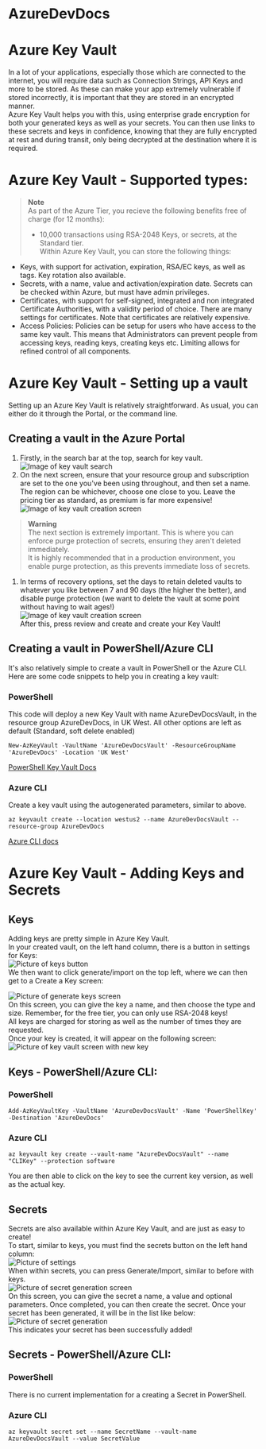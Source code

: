 # AzureDevDocs
# Azure Key Vault
In a lot of your applications, especially those which are connected to the internet, you will require data such as Connection Strings, API Keys and more to be stored. As these can make your app extremely vulnerable if stored incorrectly, it is important that they are stored in an encrypted manner.  
Azure Key Vault helps you with this, using enterprise grade encryption for both your generated keys as well as your secrets. You can then use links to these secrets and keys in confidence, knowing that they are fully encrypted at rest and during transit, only being decrypted at the destination where it is required.  
# Azure Key Vault - Supported types:
> **Note**  
> As part of the Azure Tier, you recieve the following benefits free of charge (for 12 months):  
> - 10,000 transactions using RSA-2048 Keys, or secrets, at the Standard tier.  
Within Azure Key Vault, you can store the following things:  
- Keys, with support for activation, expiration, RSA/EC keys, as well as tags. Key rotation also available.  
- Secrets, with a name, value and activation/expiration date. Secrets can be checked within Azure, but must have admin privileges.  
- Certificates, with support for self-signed, integrated and non integrated Certificate Authorities, with a validity period of choice. There are many settings for certificates. Note that certificates are relatively expensive.
- Access Policies: Policies can be setup for users who have access to the same key vault. This means that Administrators can prevent people from accessing keys, reading keys, creating keys etc. Limiting allows for refined control of all components.  
# Azure Key Vault - Setting up a vault
Setting up an Azure Key Vault is relatively straightforward. As usual, you can either do it through the Portal, or the command line.  
## Creating a vault in the Azure Portal
1. Firstly, in the search bar at the top, search for key vault.  
![Image of key vault search](images/step1.png)  
2. On the next screen, ensure that your resource group and subscription are set to the one you've been using throughout, and then set a name. The region can be whichever, choose one close to you. Leave the pricing tier as standard, as premium is far more expensive!  
![Image of key vault creation screen](images/step2.png)  
> **Warning**  
> The next section is extremely important. This is where you can enforce purge protection of secrets, ensuring they aren't deleted immediately.  
> It is highly recommended that in a production environment, you enable purge protection, as this prevents immediate loss of secrets.  
1. In terms of recovery options, set the days to retain deleted vaults to whatever you like between 7 and 90 days (the higher the better), and disable purge protection (we want to delete the vault at some point without having to wait ages!)  
![Image of key vault creation screen](images/step3.png)  
After this, press review and create and create your Key Vault!  
## Creating a vault in PowerShell/Azure CLI
It's also relatively simple to create a vault in PowerShell or the Azure CLI. Here are some code snippets to help you in creating a key vault:  
### PowerShell
This code will deploy a new Key Vault with name AzureDevDocsVault, in the resource group AzureDevDocs, in UK West. All other options are left as default (Standard, soft delete enabled)
```Shell
New-AzKeyVault -VaultName 'AzureDevDocsVault' -ResourceGroupName 'AzureDevDocs' -Location 'UK West'
```  
[PowerShell Key Vault Docs](https://docs.microsoft.com/en-us/powershell/module/az.keyvault/?view=azps-8.1.0#key-vault)
### Azure CLI
Create a key vault using the autogenerated parameters, similar to above.
```Shell
az keyvault create --location westus2 --name AzureDevDocsVault --resource-group AzureDevDocs
```
[Azure CLI docs](https://docs.microsoft.com/en-us/cli/azure/keyvault?view=azure-cli-latest)  

# Azure Key Vault - Adding Keys and Secrets
## Keys
Adding keys are pretty simple in Azure Key Vault.  
In your created vault, on the left hand column, there is a button in settings for Keys:  
![Picture of keys button](images/keystep1.png)  
We then want to click generate/import on the top left, where we can then get to a Create a Key screen:  
  
![Picture of generate keys screen](images/keystep2.png)  
On this screen, you can give the key a name, and then choose the type and size. Remember, for the free tier, you can only use RSA-2048 keys!  
All keys are charged for storing as well as the number of times they are requested.  
Once your key is created, it will appear on the following screen:  
![Picture of key vault screen with new key](images/keystep3.png)  

## Keys - PowerShell/Azure CLI:
### PowerShell  
```Shell
Add-AzKeyVaultKey -VaultName 'AzureDevDocsVault' -Name 'PowerShellKey' -Destination 'AzureDevDocs'
```

### Azure CLI
```Shell
az keyvault key create --vault-name "AzureDevDocsVault" --name "CLIKey" --protection software
```

You are then able to click on the key to see the current key version, as well as the actual key.
## Secrets  
Secrets are also available within Azure Key Vault, and are just as easy to create!  
To start, similar to keys, you must find the secrets button on the left hand column:  
![Picture of settings](images/keystep1.png)  
When within secrets, you can press Generate/Import, similar to before with keys.  
![Picture of secret generation screen](images/secretstep1.png)  
On this screen, you can give the secret a name, a value and optional parameters. Once completed, you can then create the secret. Once your secret has been generated, it will be in the list like below:
![Picture of secret generation](images/secretstep2.png)  
This indicates your secret has been successfully added!  

## Secrets - PowerShell/Azure CLI:
### PowerShell  
There is no current implementation for a creating a Secret in PowerShell.  
### Azure CLI  
```Shell
az keyvault secret set --name SecretName --vault-name AzureDevDocsVault --value SecretValue
```
